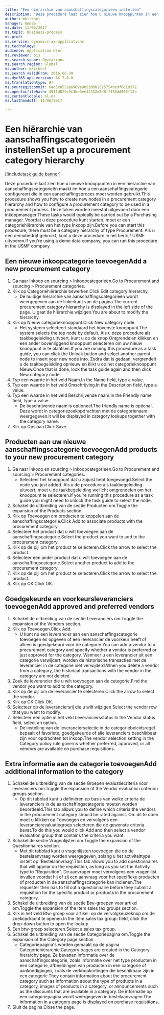 ```yaml
--- 
title: "Een hiërarchie van aanschaffingscategorieën instellen"
description: "Deze procedure laat zien hoe u nieuwe knooppunten in een hiërarchie van aanschaffingscategorieën maakt en hoe u een aanschaffingscategorie configureert die in een aanschaffingsproces moet worden gebruikt."
author: mkirknel
manager: AnnBe
ms.date: 11/06/2017
ms.topic: business-process
ms.prod: 
ms.service: dynamics-ax-applications
ms.technology: 
audience: Application User
ms.reviewer: bis
ms.search.scope: Operations
ms.search.region: Global
ms.author: mkirknel
ms.search.validFrom: 2016-06-30
ms.dyn365.ops.version: AX 7.0.0
ms.translationtype: HT
ms.sourcegitcommit: 6ad5c8552a6989e9093d0b1325754bc0f6d19372
ms.openlocfilehash: 4541d029c9c3be3ee42332e5d8ff183dd503f13e
ms.contentlocale: nl-nl
ms.lasthandoff: 11/06/2017

---
```

# <a name="set-up-a-procurement-category-hierarchy"></a><span data-ttu-id="92ede-103">Een hiërarchie van aanschaffingscategorieën instellen</span><span class="sxs-lookup"><span data-stu-id="92ede-103">Set up a procurement category hierarchy</span></span>

[!include[task guide banner](../../includes/task-guide-banner.md)]

<span data-ttu-id="92ede-104">Deze procedure laat zien hoe u nieuwe knooppunten in een hiërarchie van aanschaffingscategorieën maakt en hoe u een aanschaffingscategorie configureert die in een aanschaffingsproces moet worden gebruikt.</span><span class="sxs-lookup"><span data-stu-id="92ede-104">This procedure shows you how to create new nodes in a procurement category hierarchy and how to configure a procurement category to be used in a procurement process.</span></span> <span data-ttu-id="92ede-105">Deze taken worden meestal uitgevoerd door een inkoopmanager.</span><span class="sxs-lookup"><span data-stu-id="92ede-105">These tasks would typically be carried out by a Purchasing manager.</span></span> <span data-ttu-id="92ede-106">Voordat u deze procedure kunt starten, moet er een categoriehiërarchie van het type Inkoop zijn.</span><span class="sxs-lookup"><span data-stu-id="92ede-106">Before you can start this procedure, there must be a category hierarchy of type Procurement.</span></span> <span data-ttu-id="92ede-107">Als u een demobedrijf gebruikt, kunt u deze procedure in het bedrijf USMF uitvoeren.</span><span class="sxs-lookup"><span data-stu-id="92ede-107">If you're using a demo data company, you can run this procedure in the USMF company.</span></span>


## <a name="add-a-new-procurement-category"></a><span data-ttu-id="92ede-108">Een nieuwe inkoopcategorie toevoegen</span><span class="sxs-lookup"><span data-stu-id="92ede-108">Add a new procurement category</span></span>
1. <span data-ttu-id="92ede-109">Ga naar Inkoop en sourcing > Inkoopcategorieën.</span><span class="sxs-lookup"><span data-stu-id="92ede-109">Go to Procurement and sourcing > Procurement categories.</span></span>
2. <span data-ttu-id="92ede-110">Klik op Categoriehiërarchie bewerken.</span><span class="sxs-lookup"><span data-stu-id="92ede-110">Click Edit category hierarchy.</span></span>
    * <span data-ttu-id="92ede-111">De huidige hiërarchie van aanschaffingscategorieën wordt weergegeven aan de linkerkant van de pagina.</span><span class="sxs-lookup"><span data-stu-id="92ede-111">The current procurement category hierarchy is displayed in the left side of the page.</span></span> <span data-ttu-id="92ede-112">U gaat de hiërarchie wijzigen.</span><span class="sxs-lookup"><span data-stu-id="92ede-112">You  are about to modify the hierarchy.</span></span>  
3. <span data-ttu-id="92ede-113">Klik op Nieuw categorieknooppunt.</span><span class="sxs-lookup"><span data-stu-id="92ede-113">Click New category node.</span></span>
    * <span data-ttu-id="92ede-114">Het systeem selecteert standaard het bovenste knooppunt.</span><span class="sxs-lookup"><span data-stu-id="92ede-114">The system selects the top node by default.</span></span> <span data-ttu-id="92ede-115">Als u deze procedure als taakbegeleiding uitvoert, kunt u op de knop Ontgrendelen klikken en een ander bovenliggend knooppunt selecteren om uw nieuw knooppunt in te plaatsen.</span><span class="sxs-lookup"><span data-stu-id="92ede-115">If you are running this procedure as a task guide, you can click the Unlock button and select another parent node to insert your new node into.</span></span> <span data-ttu-id="92ede-116">Zodra dat is gedaan, vergrendelt u de taakbegeleiding opnieuw en klikt u op het categorieknooppunt Nieuw.</span><span class="sxs-lookup"><span data-stu-id="92ede-116">Once that is done, lock the task guide again and then click New category node.</span></span>  
4. <span data-ttu-id="92ede-117">Typ een waarde in het veld Naam.</span><span class="sxs-lookup"><span data-stu-id="92ede-117">In the Name field, type a value.</span></span>
5. <span data-ttu-id="92ede-118">Typ een waarde in het veld Omschrijving.</span><span class="sxs-lookup"><span data-stu-id="92ede-118">In the Description field, type a value.</span></span>
6. <span data-ttu-id="92ede-119">Typ een waarde in het veld Beschrijvende naam.</span><span class="sxs-lookup"><span data-stu-id="92ede-119">In the Friendly name field, type a value.</span></span>
    * <span data-ttu-id="92ede-120">De beschrijvende naam is optioneel.</span><span class="sxs-lookup"><span data-stu-id="92ede-120">The friendly name is optional.</span></span> <span data-ttu-id="92ede-121">Deze wordt in categoriezoekopdrachten met de categorienaam weergegeven.</span><span class="sxs-lookup"><span data-stu-id="92ede-121">It will be displayed in category lookups together with the category name.</span></span>  
7. <span data-ttu-id="92ede-122">Klik op Opslaan.</span><span class="sxs-lookup"><span data-stu-id="92ede-122">Click Save.</span></span>

## <a name="add-products-to-your-new-procurement-category"></a><span data-ttu-id="92ede-123">Producten aan uw nieuwe aanschaffingscategorie toevoegen</span><span class="sxs-lookup"><span data-stu-id="92ede-123">Add products to your new procurement category</span></span>
1. <span data-ttu-id="92ede-124">Ga naar Inkoop en sourcing > Inkoopcategorieën.</span><span class="sxs-lookup"><span data-stu-id="92ede-124">Go to Procurement and sourcing > Procurement categories.</span></span>
    * <span data-ttu-id="92ede-125">Selecteer het knooppunt dat u zojuist hebt toegevoegd.</span><span class="sxs-lookup"><span data-stu-id="92ede-125">Select the node you just added.</span></span> <span data-ttu-id="92ede-126">Als u de procedure als taakbegeleiding uitvoert, moet u de taakbegeleiding wellicht ontgrendelen om het knooppunt te selecteren.</span><span class="sxs-lookup"><span data-stu-id="92ede-126">If you’re running this procedure as a task guide you might need to unlock the task guide to select the node.</span></span>  
2. <span data-ttu-id="92ede-127">Schakel de uitbreiding van de sectie Producten om.</span><span class="sxs-lookup"><span data-stu-id="92ede-127">Toggle the expansion of the Products section.</span></span>
3. <span data-ttu-id="92ede-128">Klik op Toevoegen om producten te koppelen aan de aanschaffingscategorie.</span><span class="sxs-lookup"><span data-stu-id="92ede-128">Click Add to associate products with the procurement category.</span></span>
4. <span data-ttu-id="92ede-129">Selecteer het product dat u wilt toevoegen aan de aanschaffingscategorie.</span><span class="sxs-lookup"><span data-stu-id="92ede-129">Select the product you want to add to the procurement category.</span></span>
5. <span data-ttu-id="92ede-130">Klik op de pijl om het product te selecteren.</span><span class="sxs-lookup"><span data-stu-id="92ede-130">Click the arrow to select the product.</span></span>
6. <span data-ttu-id="92ede-131">Selecteer een ander product dat u wilt toevoegen aan de aanschaffingscategorie.</span><span class="sxs-lookup"><span data-stu-id="92ede-131">Select another product to add to the procurement category.</span></span>
7. <span data-ttu-id="92ede-132">Klik op de pijl om het product te selecteren.</span><span class="sxs-lookup"><span data-stu-id="92ede-132">Click the arrow to select the product.</span></span>
8. <span data-ttu-id="92ede-133">Klik op OK.</span><span class="sxs-lookup"><span data-stu-id="92ede-133">Click OK.</span></span>

## <a name="add-approved-and-preferred-vendors"></a><span data-ttu-id="92ede-134">Goedgekeurde en voorkeursleveranciers toevoegen</span><span class="sxs-lookup"><span data-stu-id="92ede-134">Add approved and preferred vendors</span></span>
1. <span data-ttu-id="92ede-135">Schakel de uitbreiding van de sectie Leveranciers om.</span><span class="sxs-lookup"><span data-stu-id="92ede-135">Toggle the expansion of the Vendors section.</span></span>
2. <span data-ttu-id="92ede-136">Klik op Toevoegen.</span><span class="sxs-lookup"><span data-stu-id="92ede-136">Click Add.</span></span>
    * <span data-ttu-id="92ede-137">U kunt nu een leverancier aan een aanschaffingscategorie toevoegen en opgeven of een leverancier de voorkeur heeft of alleen is goedgekeurd voor de categorie.</span><span class="sxs-lookup"><span data-stu-id="92ede-137">You can add a vendor to a procurement category and specify whether a vendor is preferred or just approved for the category.</span></span> <span data-ttu-id="92ede-138">Wanneer u een leverancier uit een categorie verwijdert, worden de historische transacties met de leverancier in de categorie niet verwijderd.</span><span class="sxs-lookup"><span data-stu-id="92ede-138">When you delete a vendor from a category, the historical transactions with the vendor in the category are not deleted.</span></span>   
3. <span data-ttu-id="92ede-139">Zoek de leverancier die u wilt toevoegen aan de categorie.</span><span class="sxs-lookup"><span data-stu-id="92ede-139">Find the vendor you want to add to the category.</span></span>
4. <span data-ttu-id="92ede-140">Klik op de pijl om de leverancier te selecteren.</span><span class="sxs-lookup"><span data-stu-id="92ede-140">Click the arrow to select the vendor.</span></span>
5. <span data-ttu-id="92ede-141">Klik op OK.</span><span class="sxs-lookup"><span data-stu-id="92ede-141">Click OK.</span></span>
6. <span data-ttu-id="92ede-142">Selecteer op de leveranciersrij die u wilt wijzigen.</span><span class="sxs-lookup"><span data-stu-id="92ede-142">Select the vendor row that you want to modify.</span></span>
7. <span data-ttu-id="92ede-143">Selecteer een optie in het veld Leveranciersstatus.</span><span class="sxs-lookup"><span data-stu-id="92ede-143">In the Vendor status field, select an option.</span></span>
    * <span data-ttu-id="92ede-144">De instelling van de leverancierselectie in de categoriebeleidsregel bepaalt of favoriete, goedgekeurde of alle leveranciers beschikbaar zijn voor opdrachten tot inkoop.</span><span class="sxs-lookup"><span data-stu-id="92ede-144">The vendor selection setting in the Category policy rule governs whether preferred, approved, or all vendors are available on purchase requisitions.</span></span>   

## <a name="add-additional-information-to-the-category"></a><span data-ttu-id="92ede-145">Extra informatie aan de categorie toevoegen</span><span class="sxs-lookup"><span data-stu-id="92ede-145">Add additional information to the category</span></span>
1. <span data-ttu-id="92ede-146">Schakel de uitbreiding van de sectie Groepen evaluatiecriteria voor leveranciers om.</span><span class="sxs-lookup"><span data-stu-id="92ede-146">Toggle the expansion of the Vendor evaluation criterion groups section.</span></span>
    * <span data-ttu-id="92ede-147">Op dit tabblad kunt u definiëren op basis van welke criteria de leveranciers in de aanschaffingscategorie moeten worden beoordeeld.</span><span class="sxs-lookup"><span data-stu-id="92ede-147">This tab allows you to define which criteria the vendors in the procurement category should be rated against.</span></span> <span data-ttu-id="92ede-148">Om dit te doen moet u klikken op Toevoegen en vervolgens een leverancierevaluatiegroep selecteren die de gewenste criteria bevat.</span><span class="sxs-lookup"><span data-stu-id="92ede-148">To do this you would click Add and then select a vendor evaluation group that contains the criteria you want.</span></span>  
2. <span data-ttu-id="92ede-149">Schakel de sectie Vragenlijsten om.</span><span class="sxs-lookup"><span data-stu-id="92ede-149">Toggle the expansion of the Questionnaires section.</span></span>
    * <span data-ttu-id="92ede-150">Met dit tabblad kunt u vragenlijsten toevoegen die op de bestelaanvraag worden weergegeven, zolang u het activiteittype instelt op 'Bestelaanvraag'.</span><span class="sxs-lookup"><span data-stu-id="92ede-150">This tab allows you to add questionnaires that will appear on the requisition, as long as you set the Activity type to "Requisition".</span></span> <span data-ttu-id="92ede-151">De aanvrager moet vervolgens een vragenlijst invullen voordat hij of zij een aanvraag voor het specifieke producten of producten in de aanschaffingscategorie kan indienen.</span><span class="sxs-lookup"><span data-stu-id="92ede-151">The requester then has to fill out a questionnaire before they submit a requisition for the specific product or products in the procurement category.</span></span>  
3. <span data-ttu-id="92ede-152">Schakel de uitbreiding van de sectie Btw-groepen voor artikel om.</span><span class="sxs-lookup"><span data-stu-id="92ede-152">Toggle the expansion of the Item sales tax groups section.</span></span>
4. <span data-ttu-id="92ede-153">Klik in het veld Btw-groep voor artikel: op de vervolgkeuzeknop om de zoekopdracht te openen.</span><span class="sxs-lookup"><span data-stu-id="92ede-153">In the Item sales tax group: field, click the drop-down button to open the lookup.</span></span>
5. <span data-ttu-id="92ede-154">Een btw-groep selecteren.</span><span class="sxs-lookup"><span data-stu-id="92ede-154">Select a sales tax group.</span></span>
6. <span data-ttu-id="92ede-155">Schakel de uitbreiding van de sectie Categoriepagina om.</span><span class="sxs-lookup"><span data-stu-id="92ede-155">Toggle the expansion of the Category page section.</span></span>
    * <span data-ttu-id="92ede-156">Categoriepagina's worden gemaakt op de pagina Categoriehiërarchie.</span><span class="sxs-lookup"><span data-stu-id="92ede-156">Category pages are created in the Category hierarchy page.</span></span> <span data-ttu-id="92ede-157">Ze bevatten informatie over de aanschaffingscategorie, zoals informatie over het type producten in een categorie, afbeeldingen van producten in een categorie of aankondigingen, zoals de verkoopkortingen die beschikbaar zijn in een categorie.</span><span class="sxs-lookup"><span data-stu-id="92ede-157">They contain information about the procurement category such as information about the type of products in a category, images of products in a category, or announcements such as the discounts that are available in a category.</span></span> <span data-ttu-id="92ede-158">De informatie op een categoriepagina wordt weergegeven in bestelaanvragen.</span><span class="sxs-lookup"><span data-stu-id="92ede-158">The information in a category page is displayed on purchase requisitions.</span></span>  
7. <span data-ttu-id="92ede-159">Sluit de pagina.</span><span class="sxs-lookup"><span data-stu-id="92ede-159">Close the page.</span></span>


